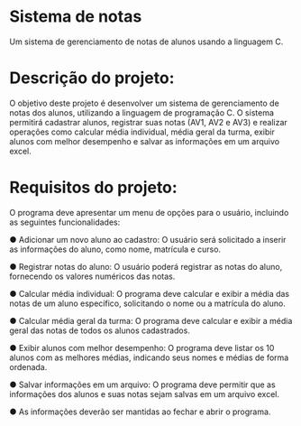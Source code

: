 # Sistema de notas
Um sistema de gerenciamento de notas de alunos usando a linguagem C.

# Descrição do projeto:
O objetivo deste projeto é desenvolver um sistema de gerenciamento de notas dos alunos,
utilizando a linguagem de programação C. 
O sistema permitirá cadastrar alunos, registrar
suas notas (AV1, AV2 e AV3) e realizar operações como calcular média individual, média
geral da turma, exibir alunos com melhor desempenho e salvar as informações em um
arquivo excel.

# Requisitos do projeto:
O programa deve apresentar um menu de opções para o usuário, incluindo as seguintes
funcionalidades:

● Adicionar um novo aluno ao cadastro: O usuário será solicitado a inserir as
informações do aluno, como nome, matrícula e curso.

● Registrar notas do aluno: O usuário poderá registrar as notas do aluno, fornecendo
os valores numéricos das notas.

● Calcular média individual: O programa deve calcular e exibir a média das notas de
um aluno específico, solicitando o nome ou a matrícula do aluno.

● Calcular média geral da turma: O programa deve calcular e exibir a média geral das
notas de todos os alunos cadastrados.

● Exibir alunos com melhor desempenho: O programa deve listar os 10 alunos com as
melhores médias, indicando seus nomes e médias de forma ordenada.

● Salvar informações em um arquivo: O programa deve permitir que as informações
dos alunos e suas notas sejam salvas em um arquivo excel.

● As informações deverão ser mantidas ao fechar e abrir o programa.

